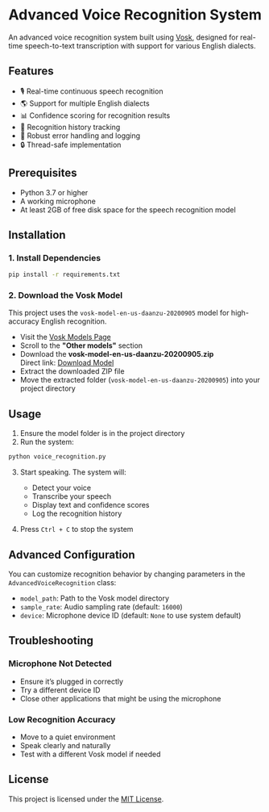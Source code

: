 # Advanced Voice Recognition System

An advanced voice recognition system built using [Vosk](https://alphacephei.com/vosk/), designed for real-time speech-to-text transcription with support for various English dialects.

## Features

- 🎙️ Real-time continuous speech recognition  
- 🌎 Support for multiple English dialects  
- 📊 Confidence scoring for recognition results  
- 📝 Recognition history tracking  
- 🧱 Robust error handling and logging  
- 🔒 Thread-safe implementation  

## Prerequisites

- Python 3.7 or higher  
- A working microphone  
- At least 2GB of free disk space for the speech recognition model  

## Installation

### 1. Install Dependencies

```bash
pip install -r requirements.txt
```

### 2. Download the Vosk Model

This project uses the `vosk-model-en-us-daanzu-20200905` model for high-accuracy English recognition.

- Visit the [Vosk Models Page](https://alphacephei.com/vosk/models)
- Scroll to the **"Other models"** section
- Download the **vosk-model-en-us-daanzu-20200905.zip**  
  Direct link: [Download Model](https://alphacephei.com/vosk/models/vosk-model-en-us-daanzu-20200905.zip)
- Extract the downloaded ZIP file
- Move the extracted folder (`vosk-model-en-us-daanzu-20200905`) into your project directory

## Usage

1. Ensure the model folder is in the project directory  
2. Run the system:

```bash
python voice_recognition.py
```

3. Start speaking. The system will:
   - Detect your voice  
   - Transcribe your speech  
   - Display text and confidence scores  
   - Log the recognition history  

4. Press `Ctrl + C` to stop the system  

## Advanced Configuration

You can customize recognition behavior by changing parameters in the `AdvancedVoiceRecognition` class:

- `model_path`: Path to the Vosk model directory  
- `sample_rate`: Audio sampling rate (default: `16000`)  
- `device`: Microphone device ID (default: `None` to use system default)  

## Troubleshooting

### Microphone Not Detected

- Ensure it’s plugged in correctly  
- Try a different device ID  
- Close other applications that might be using the microphone  

### Low Recognition Accuracy

- Move to a quiet environment  
- Speak clearly and naturally  
- Test with a different Vosk model if needed  

## License

This project is licensed under the [MIT License](https://opensource.org/licenses/MIT).

